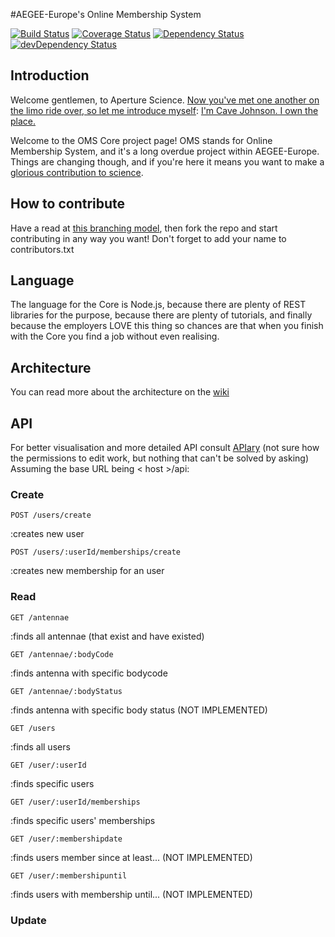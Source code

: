 #AEGEE-Europe's Online Membership System

[![Build Status](https://travis-ci.org/AEGEE/oms-core.svg?branch=master)](https://travis-ci.org/AEGEE/oms-core)
[![Coverage Status](https://coveralls.io/repos/AEGEE/oms-core/badge.svg?service=github)](https://coveralls.io/github/AEGEE/oms-core)
[![Dependency Status](https://david-dm.org/aegee/oms-core.svg)](https://david-dm.org/aegee/oms-core)
[![devDependency Status](https://david-dm.org/aegee/oms-core/dev-status.svg)](https://david-dm.org/aegee/oms-core#info=devDependencies)

## Introduction

Welcome gentlemen, to Aperture Science. [Now you've met one another on the limo ride over, so let me introduce myself](http://i1.theportalwiki.net/img/4/4d/Cave_Johnson_fifties_intro03.wav): [I'm Cave Johnson. I own the place.](http://i1.theportalwiki.net/img/e/e2/Cave_Johnson_fifties_intro04.wav)


Welcome to the OMS Core project page! OMS stands for Online Membership System, and it's a long overdue project within AEGEE-Europe. Things are changing though, and if you're here it means you want to make a [glorious contribution to science](http://i1.theportalwiki.net/img/c/c4/Cave_Johnson_fifties_outro02.wav).

## How to contribute

Have a read at [this branching model](http://nvie.com/posts/a-successful-git-branching-model/), then fork the repo and start contributing in any way you want! Don't forget to add your name to contributors.txt

## Language

The language for the Core is Node.js, because there are plenty of REST libraries for the purpose, because there are plenty of tutorials, and finally because the employers LOVE this thing so chances are that when you finish with the Core you find a job without even realising.


## Architecture

You can read more about the architecture on the [wiki](https://github.com/aegee/oms-core/wiki)

## API

For better visualisation and more detailed API consult [APIary](https://app.apiary.io/omscore/) (not sure how the permissions to edit work, but nothing that can't be solved by asking)
Assuming the base URL being < host >/api:

### Create

```
POST /users/create
```          
:creates new user

```
POST /users/:userId/memberships/create
```          
:creates new membership for an user

### Read

```
GET /antennae
```          
:finds all antennae (that exist and have existed)

```
GET /antennae/:bodyCode 
```
:finds antenna with specific bodycode

```
GET /antennae/:bodyStatus
```
:finds antenna with specific body status (NOT IMPLEMENTED)

```
GET /users
```
:finds all users

```
GET /user/:userId
```
:finds specific users

```
GET /user/:userId/memberships
```
:finds specific users' memberships

```
GET /user/:membershipdate    
```
:finds users member since at least... (NOT IMPLEMENTED)

```
GET /user/:membershipuntil
```
:finds users with membership until... (NOT IMPLEMENTED)

### Update
